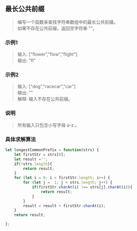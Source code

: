 
## 最长公共前缀
> 编写一个函数来查找字符串数组中的最长公共前缀。   
> 如果不存在公共前缀，返回空字符串 ""。

### 示例1
> 输入: ["flower","flow","flight"]       
> 输出: "fl"
### 示例2
> 输入: ["dog","racecar","car"]         
> 输出: ""    
> 解释: 输入不存在公共前缀。

### 说明
> 所有输入只包含小写字母 a-z 。




### 具体求解算法
```javascript 1.8
let longestCommonPrefix = function(strs) {
    let firstStr = strs[0];
    let result ='';
    if(!strs.length){
        return result;
    }
    for (let i = 0; i < firstStr.length; i++) {
        for (let j =  1; j < strs.length; j++) {
            if(firstStr.charAt(i) !== strs[j].charAt(i)){
                return result;
            }
        }
        result = result + firstStr.charAt(i);
    }
    return result;

};

```
